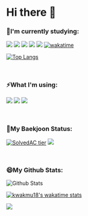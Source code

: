 # Hi there 👋
 
### 🌱I'm currently studying: 

<img src="https://img.shields.io/badge/C-00599C?style=flat-square&logo=C&logoColor=white"/> <img src="https://img.shields.io/badge/C++-A8B9CC?style=flat-square&logo=C%2B%2B&logoColor=white"/> <img src="https://img.shields.io/badge/Python-3776AB?style=flat-square&logo=Python&logoColor=white"/> <img src="https://img.shields.io/badge/Java-007396?style=flat-square&logo=Java&logoColor=white"/> <img src="https://img.shields.io/badge/Bash-4EAA25?style=flat-square&logo=GNU Bash&logoColor=white"/> [![wakatime](https://wakatime.com/badge/user/0ce88c5c-62f7-4206-a6dd-2c2584d76fde.svg)](https://wakatime.com/@0ce88c5c-62f7-4206-a6dd-2c2584d76fde)

[![Top Langs](https://github-readme-stats.vercel.app/api/top-langs/?username=kwakmu18&layout=compact)](https://github.com/kwakmu18/github-readme-stats)

<br/>

### ⚡What I'm using:
<img src="https://img.shields.io/badge/Visual Studio Code-007ACC?style=flat-square&logo=visualstudiocode&logoColor=white"/> <img src="https://img.shields.io/badge/eclipse-2C2255?style=flat-square&logo=eclipse&logoColor=white"/> <img src="https://img.shields.io/badge/GitHub-181717?style=flat-square&logo=github&logoColor=white"/> 

</br>

### 🤔My Baekjoon Status:

[![SolvedAC tier](http://mazassumnida.wtf/api/v2/generate_badge?boj=mckkk119)](https://solved.ac/{mckkk119}) 
<img src="http://mazandi.herokuapp.com/api?handle=mckkk119&theme=warm"/>

<br/>

### 😄My Github Stats:

![Github Stats](https://github-readme-stats.vercel.app/api?username=kwakmu18&show_icons=true)

<!--START_SECTION:waka-->

[![kwakmu18's wakatime stats](https://github-readme-stats.vercel.app/api/wakatime?username=kwakmu18&v=2)](https://wakatime.com/@kwakmu18&v=2)

<img src="https://github-readme-stats.vercel.app/api/wakatime/?&kwakmu18&username=kwakmu18&layout=compact&&theme=default&link=https://www.github.com/kwakmu18/">

<!--END_SECTION:waka-->
 
<!--
**kwakmu18/kwakmu18** is a ✨ _special_ ✨ repository because its `README.md` (this file) appears on your GitHub profile.
 
Here are some ideas to get you started:

- 🔭 I’m currently working on ...
- 🌱 I’m currently learning ...
- 👯 I’m looking to collaborate on ...
- 🤔 I’m looking for help with ...
- 💬 Ask me about ...
- 📫 How to reach me: ...
- 😄 Pronouns: ...
- ⚡ Fun fact: ...
-->
